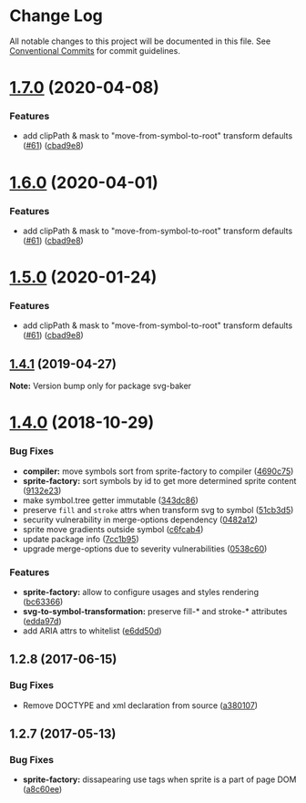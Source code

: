 # Change Log

All notable changes to this project will be documented in this file.
See [Conventional Commits](https://conventionalcommits.org) for commit guidelines.

<a name="1.7.0"></a>
# [1.7.0](https://github.com/JetBrains/svg-mixer/tree/v1/compare/svg-baker@1.4.0...svg-baker@1.7.0) (2020-04-08)


### Features

* add clipPath & mask to "move-from-symbol-to-root" transform defaults ([#61](https://github.com/JetBrains/svg-mixer/tree/v1/issues/61)) ([cbad9e8](https://github.com/JetBrains/svg-mixer/tree/v1/commit/cbad9e8))




<a name="1.6.0"></a>
# [1.6.0](https://github.com/JetBrains/svg-mixer/tree/v1/compare/svg-baker@1.4.0...svg-baker@1.6.0) (2020-04-01)


### Features

* add clipPath & mask to "move-from-symbol-to-root" transform defaults ([#61](https://github.com/JetBrains/svg-mixer/tree/v1/issues/61)) ([cbad9e8](https://github.com/JetBrains/svg-mixer/tree/v1/commit/cbad9e8))




<a name="1.5.0"></a>
# [1.5.0](https://github.com/JetBrains/svg-mixer/tree/v1/compare/svg-baker@1.4.0...svg-baker@1.5.0) (2020-01-24)


### Features

* add clipPath & mask to "move-from-symbol-to-root" transform defaults ([#61](https://github.com/JetBrains/svg-mixer/tree/v1/issues/61)) ([cbad9e8](https://github.com/JetBrains/svg-mixer/tree/v1/commit/cbad9e8))




<a name="1.4.1"></a>
## [1.4.1](https://github.com/JetBrains/svg-mixer/tree/v1/compare/svg-baker@1.4.0...svg-baker@1.4.1) (2019-04-27)




**Note:** Version bump only for package svg-baker

<a name="1.4.0"></a>
# [1.4.0](https://github.com/JetBrains/svg-mixer/tree/v1/compare/svg-baker@1.2.12...svg-baker@1.4.0) (2018-10-29)


### Bug Fixes

* **compiler:** move symbols sort from sprite-factory to compiler ([4690c75](https://github.com/JetBrains/svg-mixer/tree/v1/commit/4690c75))
* **sprite-factory:** sort symbols by id to get more determined sprite content ([9132e23](https://github.com/JetBrains/svg-mixer/tree/v1/commit/9132e23))
* make symbol.tree getter immutable ([343dc86](https://github.com/JetBrains/svg-mixer/tree/v1/commit/343dc86))
* preserve `fill` and `stroke` attrs when transform svg to symbol ([51cb3d5](https://github.com/JetBrains/svg-mixer/tree/v1/commit/51cb3d5))
* security vulnerability in merge-options dependency ([0482a12](https://github.com/JetBrains/svg-mixer/tree/v1/commit/0482a12))
* sprite move gradients outside symbol ([c6fcab4](https://github.com/JetBrains/svg-mixer/tree/v1/commit/c6fcab4))
* update package info ([7cc1b95](https://github.com/JetBrains/svg-mixer/tree/v1/commit/7cc1b95))
* upgrade merge-options due to severity vulnerabilities ([0538c60](https://github.com/JetBrains/svg-mixer/tree/v1/commit/0538c60))


### Features

* **sprite-factory:** allow to configure usages and styles rendering ([bc63366](https://github.com/JetBrains/svg-mixer/tree/v1/commit/bc63366))
* **svg-to-symbol-transformation:** preserve fill-* and stroke-* attributes ([edda97d](https://github.com/JetBrains/svg-mixer/tree/v1/commit/edda97d))
* add ARIA attrs to whitelist ([e6dd50d](https://github.com/JetBrains/svg-mixer/tree/v1/commit/e6dd50d))




<a name="1.2.8"></a>
## 1.2.8 (2017-06-15)


### Bug Fixes

* Remove DOCTYPE and xml declaration from source ([a380107](https://github.com/kisenka/svg-baker/commit/a380107))



<a name="1.2.7"></a>
## 1.2.7 (2017-05-13)


### Bug Fixes

* **sprite-factory:** dissapearing use tags when sprite is a part of page DOM ([a8c60ee](https://github.com/kisenka/svg-baker/commit/a8c60ee))
